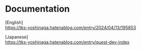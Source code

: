 # Documentation
[English]  
https://tks-yoshinaga.hatenablog.com/entry/2024/04/13/195853  

[Japanese]  
https://tks-yoshinaga.hatenablog.com/entry/quest-dev-index
